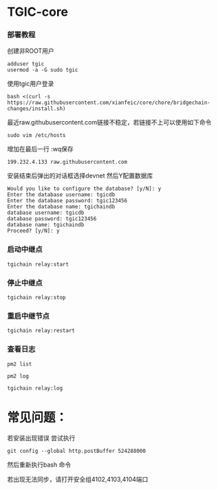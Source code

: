 # TGIC-core

### 部署教程

创建非ROOT用户
~~~
adduser tgic
usermod -a -G sudo tgic
~~~
使用tgic用户登录

~~~
bash <(curl -s https://raw.githubusercontent.com/xianfeic/core/chore/bridgechain-changes/install.sh)
~~~

最近raw.githubusercontent.com链接不稳定，若链接不上可以使用如下命令
~~~
sudo vim /etc/hosts
~~~
增加在最后一行 :wq保存
~~~
199.232.4.133 raw.githubusercontent.com
~~~

安装结束后弹出的对话框选择devnet
然后Y配置数据库

~~~
Would you like to configure the database? [y/N]: y
Enter the database username: tgicdb
Enter the database password: tgic123456
Enter the database name: tgichaindb
database username: tgicdb
database password: tgic123456
database name: tgichaindb
Proceed? [y/N]: y

~~~

### 启动中继点

~~~
tgichain relay:start
~~~

### 停止中继点

~~~
tgichain relay:stop
~~~

### 重启中继节点


~~~
tgichain relay:restart
~~~


### 查看日志

~~~
pm2 list

pm2 log  

tgichain relay:log
~~~

# 常见问题：

若安装出现错误  尝试执行

~~~
git config --global http.postBuffer 524288000
~~~

然后重新执行bash 命令

若出现无法同步，请打开安全组4102,4103,4104端口
